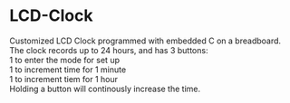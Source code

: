 # LCD-Clock
Customized LCD Clock programmed with embedded C on a breadboard.\
The clock records up to 24 hours, and has 3 buttons:\
1 to enter the mode for set up \
1 to increment time for 1 minute\
1 to increment tiem for 1 hour\
Holding a button will continously increase the time.

